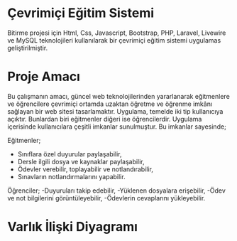 # Çevrimiçi Eğitim Sistemi
Bitirme projesi için Html, Css, Javascript, Bootstrap, PHP, Laravel, Livewire ve MySQL teknolojileri kullanılarak bir çevrimiçi eğitim sistemi uygulamas geliştirilmiştir.

# Proje Amacı
Bu çalışmanın amacı, güncel web teknolojilerinden yararlanarak eğitmenlere ve öğrencilere çevrimiçi ortamda uzaktan öğretme ve öğrenme imkânı sağlayan bir web sitesi tasarlamaktır.  Uygulama, temelde iki tip kullanıcıya açıktır. Bunlardan biri eğitmenler diğeri ise öğrencilerdir. Uygulama içerisinde kullanıcılara çeşitli imkanlar sunulmuştur. Bu imkanlar sayesinde; 

Eğitmenler; 
- Sınıflara özel duyurular paylaşabilir, 
- Dersle ilgili dosya ve kaynaklar paylaşabilir, 
- Ödevler verebilir, toplayabilir ve notlandırabilir, 
- Sınavların notlandırmalarını yapabilir.

Öğrenciler; 
-Duyuruları takip edebilir, 
-Yüklenen dosyalara erişebilir, 
-Ödev ve not bilgilerini görüntüleyebilir, 
-Ödevlerin cevaplarını yükleyebilir. 

# Varlık İlişki Diyagramı

